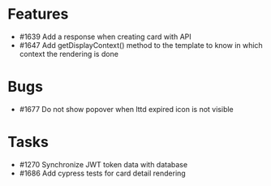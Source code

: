 

# Features

* #1639 Add a response when creating card with API 
* #1647 Add getDisplayContext() method to the template to know in which context the rendering is done

# Bugs

* #1677 Do not show popover when lttd expired icon is not visible

# Tasks

* #1270 Synchronize JWT token data with database
* #1686 Add cypress tests for card detail rendering



